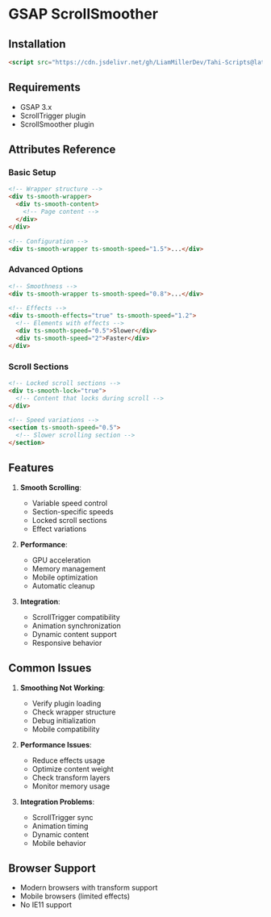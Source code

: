 # GSAP ScrollSmoother

## Installation
```html
<script src="https://cdn.jsdelivr.net/gh/LiamMillerDev/Tahi-Scripts@latest/dist/gsap-scrollsmoother.js"></script>
```

## Requirements
- GSAP 3.x
- ScrollTrigger plugin
- ScrollSmoother plugin

## Attributes Reference

### Basic Setup
```html
<!-- Wrapper structure -->
<div ts-smooth-wrapper>
  <div ts-smooth-content>
    <!-- Page content -->
  </div>
</div>

<!-- Configuration -->
<div ts-smooth-wrapper ts-smooth-speed="1.5">...</div>
```

### Advanced Options
```html
<!-- Smoothness -->
<div ts-smooth-wrapper ts-smooth-speed="0.8">...</div>

<!-- Effects -->
<div ts-smooth-effects="true" ts-smooth-speed="1.2">
  <!-- Elements with effects -->
  <div ts-smooth-speed="0.5">Slower</div>
  <div ts-smooth-speed="2">Faster</div>
</div>
```

### Scroll Sections
```html
<!-- Locked scroll sections -->
<div ts-smooth-lock="true">
  <!-- Content that locks during scroll -->
</div>

<!-- Speed variations -->
<section ts-smooth-speed="0.5">
  <!-- Slower scrolling section -->
</section>
```

## Features

1. **Smooth Scrolling**:
   - Variable speed control
   - Section-specific speeds
   - Locked scroll sections
   - Effect variations

2. **Performance**:
   - GPU acceleration
   - Memory management
   - Mobile optimization
   - Automatic cleanup

3. **Integration**:
   - ScrollTrigger compatibility
   - Animation synchronization
   - Dynamic content support
   - Responsive behavior

## Common Issues

1. **Smoothing Not Working**:
   - Verify plugin loading
   - Check wrapper structure
   - Debug initialization
   - Mobile compatibility

2. **Performance Issues**:
   - Reduce effects usage
   - Optimize content weight
   - Check transform layers
   - Monitor memory usage

3. **Integration Problems**:
   - ScrollTrigger sync
   - Animation timing
   - Dynamic content
   - Mobile behavior

## Browser Support
- Modern browsers with transform support
- Mobile browsers (limited effects)
- No IE11 support 